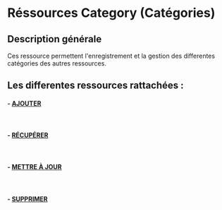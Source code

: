 # Réssources Category (Catégories)

## Description générale

Ces ressource permettent l'enregistrement et la gestion des differentes catégories des autres ressources.

## Les differentes ressources rattachées :

#### - [AJOUTER](/guide/services/transactions/category/store)

<br>

#### - [RÉCUPÉRER](/guide/services/transactions/category/list)

<br>

#### - [METTRE À JOUR](/guide/services/transactions/category/update)

<br>

#### - [SUPPRIMER](/guide/services/transactions/category/delete)

